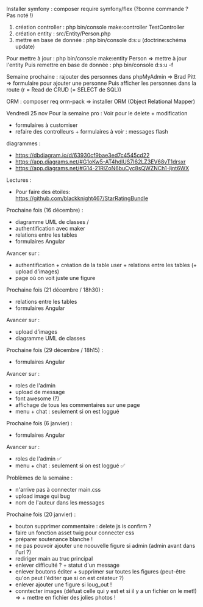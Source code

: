 Installer symfony : composer require symfony/flex (?bonne commande ? Pas noté !)

1. création controller : php bin/console make:controller TestController
2. création entity : src/Entity/Person.php
3. mettre en base de donnée : php bin/console d:s:u (doctrine:schéma update)

Pour mettre à jour :
php bin/console make:entity Person => mettre à jour l'entity
Puis remettre en base de donnée : php bin/console d:s:u -f

Semaine prochaine :
rajouter des personnes dans phpMyAdmin => Brad Pitt => formulaire pour ajouter une personne
Puis afficher les personnes dans la route (r = Read de CRUD (= SELECT de SQL))

ORM : composer req orm-pack => installer ORM (Object Relational Mapper)

Vendredi 25 nov
Pour la semaine pro : Voir pour le delete + modification
+ formulaires à customiser
+ refaire des controlleurs + formulaires
à voir : messages flash

diagrammes :
- https://dbdiagram.io/d/63930cf9bae3ed7c4545cd22 
- https://app.diagrams.net/#G1oKw5-AT4hdlUS7I62LZ3EV68vT1drsxr 
- https://app.diagrams.net/#G14-21RlZoN6buCyc8sQWZNCh1-Ijnt6WX 

Lectures : 
- Pour faire des étoiles: https://github.com/blackknight467/StarRatingBundle 


Prochaine fois (16 décembre) :
- diagramme UML de classes / 
- authentification avec maker
- relations entre les tables
- formulaires Angular

Avancer sur : 
- authentification + création de la table user + relations entre les tables (+ upload d'images)
- page où on voit juste une figure


Prochaine fois (21 décembre / 18h30) :
- relations entre les tables
- formulaires Angular

Avancer sur :
- upload d'images
- diagramme UML de classes


Prochaine fois (29 décembre / 18h15) :
- formulaires Angular

Avancer sur :
- roles de l'admin
- upload de message
- font awesome (?)
- affichage de tous les commentaires sur une page
- menu + chat : seulement si on est loggué

Prochaine fois (6 janvier) :
- formulaires Angular

Avancer sur :
- roles de l'admin ✅
- menu + chat : seulement si on est loggué ✅

Problèmes de la semaine : 
- n'arrive pas à connecter main.css
- upload image qui bug
- nom de l'auteur dans les messages

Prochaine fois (20  janvier) :

- bouton supprimer commentaire : delete js is confirm ? 
- faire un fonction asset twig pour connecter css
- préparer soutenance blanche !
- ne pas pouvoir ajouter une noouvelle figure si admin (admin avant dans l'url ?)
- rediriger main au truc principal 
- enlever difficulté ? + statut d'un message
- enlever boutons éditer + supprimer sur toutes les figures (peut-être qu'on peut l'éditer que si on est créateur ?)
- enlever ajouter une figure si loug_out ! 
- conntecter images (défuat celle qui y est et si il y a un fichier on le met!) => + mettre en fichier des jolies photos ! 